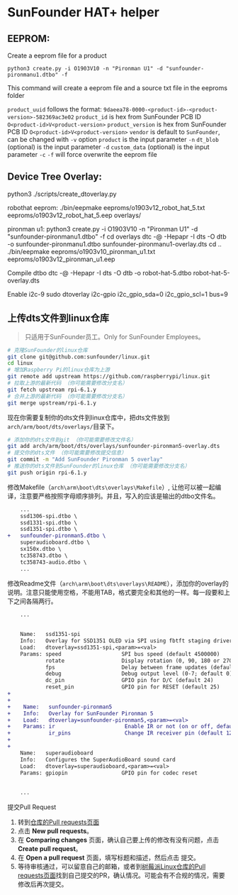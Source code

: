 # SunFounder HAT+ helper

## EEPROM:

Create a eeprom file for a product
```
python3 create.py -i O1903V10 -n "Pironman U1" -d "sunfounder-pironmanu1.dtbo" -f
```
This command will create a eeprom file and a source txt file in the eeproms folder

`product_uuid` follows the format: `9daeea78-0000-<product-id>-<product-version>-582369ac3e02`
`product_id` is hex from SunFounder PCB ID `O<product-id>V<product-version>`
`product_version` is hex from SunFounder PCB ID `O<product-id>V<product-version>`
`vendor` is default to `SunFounder`, can be changed with `-v` option
`product` is the input parameter `-n`
`dt_blob` (optional) is the input parameter `-d`
`custom_data` (optional) is the input parameter `-c`
`-f` will force overwrite the eeprom file

## Device Tree Overlay:

python3 ./scripts/create_dtoverlay.py 

robothat eeprom:
./bin/eepmake eeproms/o1903v12_robot_hat_5.txt eeproms/o1903v12_robot_hat_5.eep overlays/

pironman u1:
python3 create.py -i O1903V10 -n "Pironman U1" -d "sunfounder-pironmanu1.dtbo" -f
cd overlays
dtc -@ -Hepapr -I dts -O dtb -o sunfounder-pironmanu1.dtbo sunfounder-pironmanu1-overlay.dts
cd ..
./bin/eepmake eeproms/o1903v10_pironman_u1.txt eeproms/o1903v12_pironman_u1.eep

Compile dtbo
dtc -@ -Hepapr -I dts -O dtb -o robot-hat-5.dtbo robot-hat-5-overlay.dts

Enable i2c-9
sudo dtoverlay i2c-gpio i2c_gpio_sda=0 i2c_gpio_scl=1 bus=9

## 上传dts文件到linux仓库

> 只适用于SunFounder员工。Only for SunFounder Employees。

```bash
# 克隆SunFounder的linux仓库
git clone git@github.com:sunfounder/linux.git
cd linux
# 增加Raspberry Pi的linux仓库为上游
git remote add upstream https://github.com/raspberrypi/linux.git
# 拉取上游的最新代码 （你可能需要修改分支名）
git fetch upstream rpi-6.1.y
# 合并上游的最新代码 （你可能需要修改分支名）
git merge upstream/rpi-6.1.y
```

现在你需要复制你的dts文件到linux仓库中，把dts文件放到`arch/arm/boot/dts/overlays/`目录下。

```bash
# 添加你的dts文件到git （你可能需要修改文件名）
git add arch/arm/boot/dts/overlays/sunfounder-pironman5-overlay.dts
# 提交你的dts文件 （你可能需要修改提交信息）
git commit -m "Add SunFounder Pironman 5 overlay"
# 推送你的dts文件到SunFounder的linux仓库 （你可能需要修改分支名）
git push origin rpi-6.1.y
```

修改Makefile（`arch\arm\boot\dts\overlays\Makefile`）, 让他可以被一起编译，注意要严格按照字母顺序排列。并且，写入的应该是输出的dtbo文件名。

```diff
    ...
	ssd1306-spi.dtbo \
	ssd1331-spi.dtbo \
	ssd1351-spi.dtbo \
+	sunfounder-pironman5.dtbo \
	superaudioboard.dtbo \
	sx150x.dtbo \
	tc358743.dtbo \
	tc358743-audio.dtbo \
    ...
```

修改Readme文件（`arch\arm\boot\dts\overlays\README`），添加你的overlay的说明。注意只能使用空格，不能用TAB，格式要完全和其他的一样。每一段要和上下之间各隔两行。

```diff
    ...
    
    
    Name:   ssd1351-spi
    Info:   Overlay for SSD1351 OLED via SPI using fbtft staging driver.
    Load:   dtoverlay=ssd1351-spi,<param>=<val>
    Params: speed                   SPI bus speed (default 4500000)
            rotate                  Display rotation (0, 90, 180 or 270; default 0)
            fps                     Delay between frame updates (default 25)
            debug                   Debug output level (0-7; default 0)
            dc_pin                  GPIO pin for D/C (default 24)
            reset_pin               GPIO pin for RESET (default 25)
+    
+    
+    Name:   sunfounder-pironman5
+    Info:   Overlay for SunFounder Pironman 5
+    Load:   dtoverlay=sunfounder-pironman5,<param>=<val>
+    Params: ir                      Enable IR or not (on or off, default on)
+            ir_pins                 Change IR receiver pin (default 12)
+    
+    
    Name:   superaudioboard
    Info:   Configures the SuperAudioBoard sound card
    Load:   dtoverlay=superaudioboard,<param>=<val>
    Params: gpiopin                 GPIO pin for codec reset
    
    
    ...
```

提交Pull Request
1. 转到[仓库的Pull requests页面](https://github.com/sunfounder/linux/pulls)
2. 点击 **New pull requests**。
3. 在 **Comparing changes** 页面，确认自己要上传的修改有没有问题，点击 **Create pull request**。
4. 在 **Open a pull request** 页面，填写标题和描述，然后点击 提交。
5. 等待审核通过，可以留意自己的邮箱，或者到[树莓派Linux仓库的Pull requests页面](https://github.com/raspberrypi/linux/pulls)找到自己提交的PR，确认情况。可能会有不合规的情况，需要修改后再次提交。
